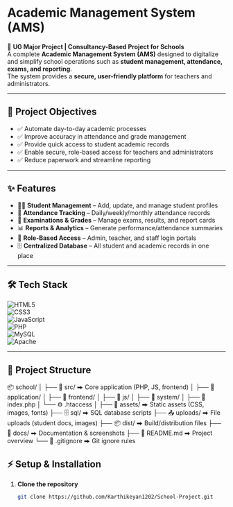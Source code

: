 # Academic Management System (AMS)

📌 **UG Major Project | Consultancy-Based Project for  Schools**  
A complete **Academic Management System (AMS)** designed to digitalize and simplify school operations such as **student management, attendance, exams, and reporting**.  
The system provides a **secure, user-friendly platform** for teachers and administrators.

---

## 🎯 Project Objectives
- ✅ Automate day-to-day academic processes  
- ✅ Improve accuracy in attendance and grade management  
- ✅ Provide quick access to student academic records  
- ✅ Enable secure, role-based access for teachers and administrators  
- ✅ Reduce paperwork and streamline reporting  

---

## ✨ Features
- 👩‍🎓 **Student Management** – Add, update, and manage student profiles  
- 📅 **Attendance Tracking** – Daily/weekly/monthly attendance records  
- 📝 **Examinations & Grades** – Manage exams, results, and report cards  
- 📊 **Reports & Analytics** – Generate performance/attendance summaries  
- 🔐 **Role-Based Access** – Admin, teacher, and staff login portals  
- 🗄️ **Centralized Database** – All student and academic records in one place  

---

## 🛠 Tech Stack
![HTML5](https://img.shields.io/badge/Frontend-HTML5-orange?logo=html5)  
![CSS3](https://img.shields.io/badge/Style-CSS3-blue?logo=css3)  
![JavaScript](https://img.shields.io/badge/Scripting-JavaScript-yellow?logo=javascript)  
![PHP](https://img.shields.io/badge/Backend-PHP-purple?logo=php)  
![MySQL](https://img.shields.io/badge/Database-MySQL-blue?logo=mysql)  
![Apache](https://img.shields.io/badge/Server-Apache-red?logo=apache)  

---
## 📂 Project Structure

📦 school/
│
├── 📂 src/ ⮕ Core application (PHP, JS, frontend)
│ ├── 📂 application/
│ ├── 📂 frontend/
│ ├── 📂 js/
│ ├── 📂 system/
│ ├── 📄 index.php
│ └── ⚙️ .htaccess
│
├── 🎨 assets/ ⮕ Static assets (CSS, images, fonts)
├── 🗄️ sql/ ⮕ SQL database scripts
├── 📤 uploads/ ⮕ File uploads (student docs, images)
├── 📦 dist/ ⮕ Build/distribution files
├── 📘 docs/ ⮕ Documentation & screenshots
├── 📝 README.md ⮕ Project overview
└── 🚫 .gitignore ⮕ Git ignore rules

## ⚡ Setup & Installation

1. **Clone the repository**
   ```bash
   git clone https://github.com/Karthikeyan1202/School-Project.git
